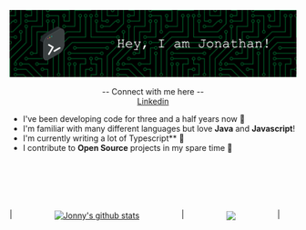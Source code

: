 ![Header](./assets/github-header.png)

<p align="center">
    -- Connect with me here -- </br>
  <a href="https://www.linkedin.com/in/jonathan-mcnamee-98593b105/">Linkedin</a>
</p> 

* I've been developing code for three and a half years now 💪 </br>
* I'm familiar with many different languages but love **Java** and **Javascript**! </br>
* I'm currently writing a lot of Typescript** 🌱 </br>
* I contribute to **Open Source** projects in my spare time 👯 </br>

</br>
</br>
 

| <a href="https://github.com/anuraghazra/github-readme-stats"><img align="center" style="padding: 40px 70px;" src="https://github-readme-stats.vercel.app/api/?username=JonnyMc94&show_icons=true&theme=tokyonight" alt="Jonny's github stats" /></a> | <a href="https://github.com/anuraghazra/github-readme-stats"><img align="center" style="padding: 40px 70px;" src="https://github-readme-stats.vercel.app/api/top-langs/?username=JonnyMc94&layout=compact&theme=buefy&hide_border=true" /></a> |




